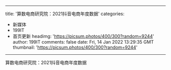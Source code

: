 
---
title: '算数电商研究院：2021抖音电商年度数据'
categories: 
 - 新媒体
 - 199IT
 - 首页更新
headimg: 'https://picsum.photos/400/300?random=9244'
author: 199IT
comments: false
date: Fri, 14 Jan 2022 13:29:35 GMT
thumbnail: 'https://picsum.photos/400/300?random=9244'
---

<div>   
算数电商研究院：2021抖音电商年度数据  
</div>
            